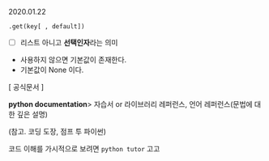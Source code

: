 2020.01.22

`.get(key[ , default])`

- [ ] 리스트 아니고 **선택인자**라는 의미
- 사용하지 않으면 기본값이 존재한다.
- 기본값이 None 이다.



[ 공식문서 ]

**python documentation**> 자습서 or 라이브러리 레퍼런스, 언어 레퍼런스(문법에 대한 깊은 설명)

(참고. 코딩 도장, 점프 투 파이썬)



코드 이해를 가시적으로 보려면 `python tutor` 고고









